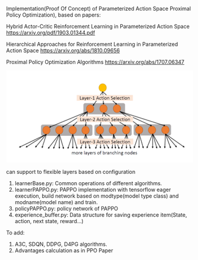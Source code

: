 
Implementation(Proof Of Concept) of Parameterized Action Space Proximal Policy Optimization), based on papers:

Hybrid Actor-Critic Reinforcement Learning in Parameterized Action Space
https://arxiv.org/pdf/1903.01344.pdf

Hierarchical Approaches for Reinforcement Learning in Parameterized Action Space
https://arxiv.org/abs/1810.09656

Proximal Policy Optimization Algorithms
https://arxiv.org/abs/1707.06347


![Parameterized Action Space](https://github.com/hanxueb/DRL/blob/master/PAPPO_POC/PAPPO.png)

can support to flexible layers based on configuration 

1) learnerBase.py: Common operations of different algorithms.
2) learnerPAPPO.py: PAPPO implementation with tensorflow eager execution, build network based on modtype(model type class) and modname(model name) and train. 
3) policyPAPPO.py:  policy network of PAPPO
4) experience_buffer.py: Data structure for saving experience item(State, action, next state, reward...)

To add:
1) A3C, SDQN, DDPG, D4PG algorithms.
2) Advantages calculation as in PPO Paper

